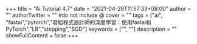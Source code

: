 +++
title = "Ai Tutorial 4.7"
date = "2021-04-28T11:57:33+08:00"
author = ""
authorTwitter = "" #do not include @
cover = ""
tags = ["ai", "fastai","pytorch","寫給程式設計師的深度學習：使用fastai和PyTorch","LR","stepping","SGD"]
keywords = ["", ""]
description = ""
showFullContent = false
+++
